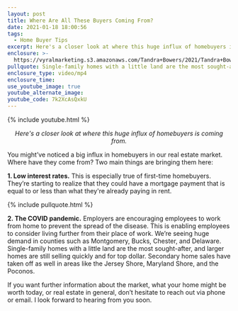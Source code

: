 ```yaml
---
layout: post
title: Where Are All These Buyers Coming From?
date: 2021-01-18 18:00:56
tags:
  - Home Buyer Tips
excerpt: Here's a closer look at where this huge influx of homebuyers is coming from.
enclosure: >-
  https://vyralmarketing.s3.amazonaws.com/Tandra+Bowers/2021/Tandra+Bowers+Video+Blog+Where+Are+All+of+the+Buyers+Coming+From_.mp4
pullquote: Single-family homes with a little land are the most sought-after.
enclosure_type: video/mp4
enclosure_time:
use_youtube_image: true
youtube_alternate_image:
youtube_code: 7k2XcAsQxkU
---
```


{% include youtube.html %}

<p style="text-align: center;"><em>Here's a closer look at where this huge influx of homebuyers is coming from.</em></p>

You might’ve noticed a big influx in homebuyers in our real estate market. Where have they come from? Two main things are bringing them here:

**1\. Low interest rates.** This is especially true of first-time homebuyers. They’re starting to realize that they could have a mortgage payment that is equal to or less than what they're already paying in rent.

{% include pullquote.html %}

**2\. The COVID pandemic.** Employers are encouraging employees to work from home to prevent the spread of the disease. This is enabling employees to consider living further from their place of work. We’re seeing huge demand in counties such as Montgomery, Bucks, Chester, and Delaware. Single-family homes with a little land are the most sought-after, and larger homes are still selling quickly and for top dollar. Secondary home sales have taken off as well in areas like the Jersey Shore, Maryland Shore, and the Poconos.

If you want further information about the market, what your home might be worth today, or real estate in general, don’t hesitate to reach out via phone or email. I look forward to hearing from you soon.
